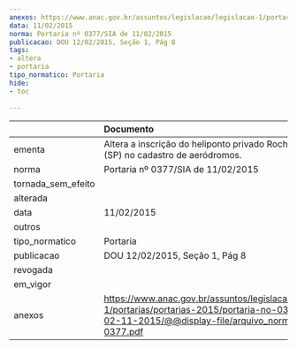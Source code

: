 ```yaml
---
anexos: https://www.anac.gov.br/assuntos/legislacao/legislacao-1/portarias/portarias-2015/portaria-no-0377-sia-de-02-11-2015/@@display-file/arquivo_norma/PA2015-0377.pdf
data: 11/02/2015
norma: Portaria nº 0377/SIA de 11/02/2015
publicacao: DOU 12/02/2015, Seção 1, Pág 8
tags:
- altera
- portaria
tipo_normatico: Portaria
hide: 
- toc 
 
---
```


|                    | Documento                                                                                                                                                         |
|:-------------------|:------------------------------------------------------------------------------------------------------------------------------------------------------------------|
| ementa             | Altera a inscrição do heliponto privado Rochaverá - Alfa (SP) no cadastro de aeródromos.                                                                          |
| norma              | Portaria nº 0377/SIA de 11/02/2015                                                                                                                                |
| tornada_sem_efeito |                                                                                                                                                                   |
| alterada           |                                                                                                                                                                   |
| data               | 11/02/2015                                                                                                                                                        |
| outros             |                                                                                                                                                                   |
| tipo_normatico     | Portaria                                                                                                                                                          |
| publicacao         | DOU 12/02/2015, Seção 1, Pág 8                                                                                                                                    |
| revogada           |                                                                                                                                                                   |
| em_vigor           |                                                                                                                                                                   |
| anexos             | https://www.anac.gov.br/assuntos/legislacao/legislacao-1/portarias/portarias-2015/portaria-no-0377-sia-de-02-11-2015/@@display-file/arquivo_norma/PA2015-0377.pdf |
